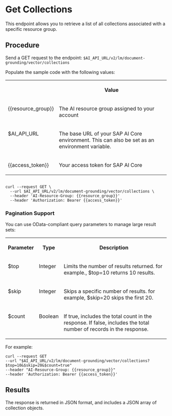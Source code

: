 <!-- loio693c3c09a49c48c1b48709602583a70b -->

# Get Collections

This endpoint allows you to retrieve a list of all collections associated with a specific resource group.



<a name="loio693c3c09a49c48c1b48709602583a70b__section_h3k_tww_vfc"/>

## Procedure

Send a GET request to the endpoint: `$AI_API_URL/v2/lm/document-grounding/vector/collections`

Populate the sample code with the following values:


<table>
<tr>
<th valign="top">

 

</th>
<th valign="top">

Value

</th>
</tr>
<tr>
<td valign="top">

\{\{resource\_group\}\}

</td>
<td valign="top">

The AI resource group assigned to your account

</td>
</tr>
<tr>
<td valign="top">

$AI\_API\_URL

</td>
<td valign="top">

The base URL of your SAP AI Core environment. This can also be set as an environment variable.

</td>
</tr>
<tr>
<td valign="top">

\{\{access\_token\}\}

</td>
<td valign="top">

Your access token for SAP AI Core

</td>
</tr>
</table>

```

curl --request GET \
  --url $AI_API_URL/v2/lm/document-grounding/vector/collections \
  --header 'AI-Resource-Group: {{resource_group}}'
  --header 'Authorization: Bearer {{access_token}}'
```



### Pagination Support

You can use OData-compliant query parameters to manage large result sets:


<table>
<tr>
<th valign="top">

Parameter

</th>
<th valign="top">

Type

</th>
<th valign="top">

Description

</th>
</tr>
<tr>
<td valign="top">

$top

</td>
<td valign="top">

Integer

</td>
<td valign="top">

Limits the number of results returned. for example., $top=10 returns 10 results.

</td>
</tr>
<tr>
<td valign="top">

$skip

</td>
<td valign="top">

Integer

</td>
<td valign="top">

Skips a specific number of results. for example, $skip=20 skips the first 20.

</td>
</tr>
<tr>
<td valign="top">

$count

</td>
<td valign="top">

Boolean

</td>
<td valign="top">

If true, includes the total count in the response. If false, includes the total number of records in the response.

</td>
</tr>
</table>

For example:

```
curl --request GET  
--url "$AI_API_URL/v2/lm/document-grounding/vector/collections?$top=10&$skip=20&$count=true"  
--header "AI-Resource-Group: {{resource_group}}"
--header 'Authorization: Bearer {{access_token}}' 
```



<a name="loio693c3c09a49c48c1b48709602583a70b__section_vjm_zxw_vfc"/>

## Results

The response is returned in JSON format, and includes a JSON array of collection objects.

